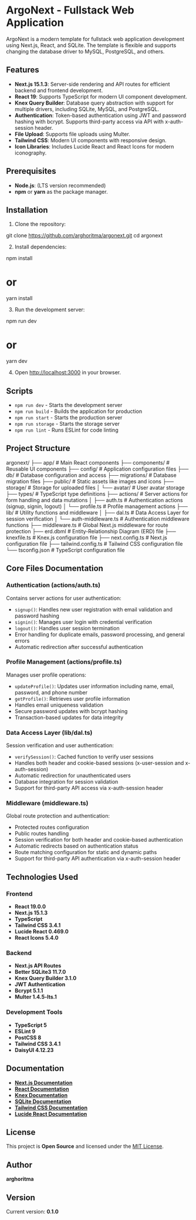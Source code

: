 # ArgoNext - Fullstack Web Application

ArgoNext is a modern template for fullstack web application development using Next.js, React, and SQLite. The template is flexible and supports changing the database driver to MySQL, PostgreSQL, and others.

## Features

- **Next.js 15.1.3**: Server-side rendering and API routes for efficient backend and frontend development.
- **React 19**: Supports TypeScript for modern UI component development.
- **Knex Query Builder**: Database query abstraction with support for multiple drivers, including SQLite, MySQL, and PostgreSQL.
- **Authentication**: Token-based authentication using JWT and password hashing with bcrypt. Supports third-party access via API with x-auth-session header.
- **File Upload**: Supports file uploads using Multer.
- **Tailwind CSS**: Modern UI components with responsive design.
- **Icon Libraries**: Includes Lucide React and React Icons for modern iconography.

## Prerequisites

- **Node.js**: (LTS version recommended)
- **npm** or **yarn** as the package manager.

## Installation

1. Clone the repository:

git clone https://github.com/arghoritma/argonext.git
cd argonext

2. Install dependencies:

npm install

# or

yarn install

3. Run the development server:

npm run dev

# or

yarn dev

4. Open [http://localhost:3000](http://localhost:3000) in your browser.

## Scripts

- `npm run dev` - Starts the development server
- `npm run build` - Builds the application for production
- `npm run start` - Starts the production server
- `npm run storage` - Starts the storage server
- `npm run lint` - Runs ESLint for code linting

## Project Structure

argonext/
├── app/ # Main React components
├── components/ # Reusable UI components
├── config/ # Application configuration files
├── db/ # Database configuration and access
├── migrations/ # Database migration files
├── public/ # Static assets like images and icons
├── storage/ # Storage for uploaded files
│ └── avatar/ # User avatar storage
├── types/ # TypeScript type definitions
├── actions/ # Server actions for form handling and data mutations
│ ├── auth.ts # Authentication actions (signup, signin, logout)
│ └── profile.ts # Profile management actions
├── lib/ # Utility functions and middleware
│ ├── dal.ts # Data Access Layer for session verification
│ └── auth-middleware.ts # Authentication middleware functions
├── middleware.ts # Global Next.js middleware for route protection
├── erd.dbml # Entity-Relationship Diagram (ERD) file
├── knexfile.ts # Knex.js configuration file
├── next.config.ts # Next.js configuration file
├── tailwind.config.ts # Tailwind CSS configuration file
└── tsconfig.json # TypeScript configuration file

## Core Files Documentation

### Authentication (actions/auth.ts)

Contains server actions for user authentication:

- `signup()`: Handles new user registration with email validation and password hashing
- `signin()`: Manages user login with credential verification
- `logout()`: Handles user session termination
- Error handling for duplicate emails, password processing, and general errors
- Automatic redirection after successful authentication

### Profile Management (actions/profile.ts)

Manages user profile operations:

- `updateProfile()`: Updates user information including name, email, password, and phone number
- `getProfile()`: Retrieves user profile information
- Handles email uniqueness validation
- Secure password updates with bcrypt hashing
- Transaction-based updates for data integrity

### Data Access Layer (lib/dal.ts)

Session verification and user authentication:

- `verifySession()`: Cached function to verify user sessions
- Handles both header and cookie-based sessions (x-user-session and x-auth-session)
- Automatic redirection for unauthenticated users
- Database integration for session validation
- Support for third-party API access via x-auth-session header

### Middleware (middleware.ts)

Global route protection and authentication:

- Protected routes configuration
- Public routes handling
- Session verification for both header and cookie-based authentication
- Automatic redirects based on authentication status
- Route matching configuration for static and dynamic paths
- Support for third-party API authentication via x-auth-session header

## Technologies Used

### Frontend

- **React 19.0.0**
- **Next.js 15.1.3**
- **TypeScript**
- **Tailwind CSS 3.4.1**
- **Lucide React 0.469.0**
- **React Icons 5.4.0**

### Backend

- **Next.js API Routes**
- **Better SQLite3 11.7.0**
- **Knex Query Builder 3.1.0**
- **JWT Authentication**
- **Bcrypt 5.1.1**
- **Multer 1.4.5-lts.1**

### Development Tools

- **TypeScript 5**
- **ESLint 9**
- **PostCSS 8**
- **Tailwind CSS 3.4.1**
- **DaisyUI 4.12.23**

## Documentation

- **[Next.js Documentation](https://nextjs.org/docs)**
- **[React Documentation](https://react.dev/)**
- **[Knex Documentation](https://knexjs.org/)**
- **[SQLite Documentation](https://sqlite.org/docs.html)**
- **[Tailwind CSS Documentation](https://tailwindcss.com/docs)**
- **[Lucide React Documentation](https://lucide.dev/)**

## License

This project is **Open Source** and licensed under the [MIT License](https://opensource.org/licenses/MIT).

## Author

**arghoritma**

## Version

Current version: **0.1.0**
